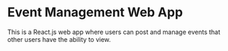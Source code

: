 # Event Management Web App 

This is a React.js web app where users can post and manage events that other users have the ability to view.




